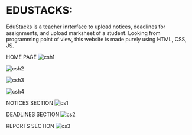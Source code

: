 # EDUSTACKS:
EduStacks is a teacher inrterface to upload notices, deadlines for assignments, and upload marksheet of a student. Looking from programming point of view, this website is made purely using HTML, CSS, JS.

HOME PAGE
![csh1](https://user-images.githubusercontent.com/102027228/210234149-ee845c52-793b-4419-a024-259c997478dd.png)

![csh2](https://user-images.githubusercontent.com/102027228/210234158-1927f5d5-1869-47d9-b1b5-f44ec1115064.png)

![csh3](https://user-images.githubusercontent.com/102027228/210234160-55d1411d-2243-43bb-8088-bcf1c713ef7e.png)

![csh4](https://user-images.githubusercontent.com/102027228/210234114-13b528c3-e8d9-4682-8e54-5714151c3980.png)


NOTICES SECTION
![cs1](https://user-images.githubusercontent.com/102027228/210234508-c74de6e1-efa3-46dd-90ef-65a54ce299bf.png)

DEADLINES SECTION
![cs2](https://user-images.githubusercontent.com/102027228/210234524-75e89bfd-427a-4fa6-aaa5-feec9e7837b7.png)

REPORTS SECTION
![cs3](https://user-images.githubusercontent.com/102027228/210234917-29c4630d-08ff-463f-95d8-90ca634a521c.png)

